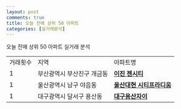 ```yaml
---
layout: post
comments: true
title: 오늘 전매 상위 50 아파트
categories: [실거래분석]
---
```


오늘 전매 상위 50 아파트 실거래 분석

<table>
  <tr>
    <td>거래횟수</td>
    <td>지역</td>
    <td>아파트명</td>
  </tr>

  <tr>
    <td>1</td>
    <td>부산광역시 부산진구 개금동</td>
    <td colspan="4" style="font-weight: bold;"><a href="https://search.naver.com/search.naver?query=개금동 이진 젠시티">이진 젠시티</a></td>
  </tr>

  <tr>
    <td>1</td>
    <td>울산광역시 남구 야음동</td>
    <td colspan="4" style="font-weight: bold;"><a href="https://search.naver.com/search.naver?query=야음동 울산대현 시티프라디움">울산대현 시티프라디움</a></td>
  </tr>

  <tr>
    <td>1</td>
    <td>대구광역시 달서구 용산동</td>
    <td colspan="4" style="font-weight: bold;"><a href="https://search.naver.com/search.naver?query=용산동 대구용산자이">대구용산자이</a></td>
  </tr>

</table>
